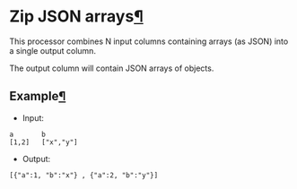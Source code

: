 Zip JSON arrays[¶](#zip-json-arrays "Permalink to this heading")
================================================================


This processor combines N input columns containing arrays (as JSON) into
a single output column.


The output column will contain JSON arrays of objects.



Example[¶](#example "Permalink to this heading")
------------------------------------------------


* Input:



```
a       b
[1,2]   ["x","y"]

```


* Output:



```
[{"a":1, "b":"x"} , {"a":2, "b":"y"}]

```